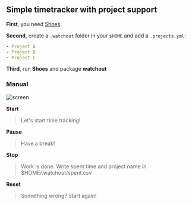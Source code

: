## Simple timetracker with project support

**First**, you need [Shoes](http://shoesrb.com/).

**Second**, create a <code>.watchout</code> folder in your <code>$HOME</code> and add a <code>.projects.yml</code>:

```yaml
- Project A
- Project B
- Project C
```

**Third**, run **Shoes** and package **watchout**

### Manual

![screen](http://f.cl.ly/items/093E271i0Y2g2e073X1Q/Screen%20Shot%202012-04-18%20at%2020.59.06.png)

**Start**

> Let's start time tracking!

**Pause**

> Have a break!

**Stop**

> Work is done. Write spent time and project name in $HOME/.watchout/spent.csv

**Reset**

> Something wrong? Start again!
